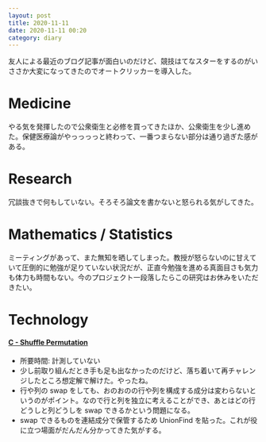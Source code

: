 ```yaml
---
layout: post
title: 2020-11-11
date: 2020-11-11 00:20
category: diary
---
```


友人による最近のブログ記事が面白いのだけど、競技はてなスターをするのがいささか大変になってきたのでオートクリッカーを導入した。

# Medicine
やる気を発揮したので公衆衛生と必修を買ってきたほか、公衆衛生を少し進めた。保健医療論がやっっっっと終わって、一番つまらない部分は通り過ぎた感がある。

# Research
冗談抜きで何もしていない。そろそろ論文を書かないと怒られる気がしてきた。

# Mathematics / Statistics
ミーティングがあって、また無知を晒してしまった。教授が怒らないのに甘えていて圧倒的に勉強が足りていない状況だが、正直今勉強を進める真面目さも気力も体力も時間もない。今のプロジェクト一段落したらこの研究はお休みをいただきたい。

# Technology

#### [C - Shuffle Permutation](https://atcoder.jp/contests/arc107/tasks/arc107_c)
- 所要時間: 計測していない
- 少し前取り組んだとき手も足も出なかったのだけど、落ち着いて再チャレンジしたところ想定解で解けた。やったね。
- 行や列の swap をしても、おのおのの行や列を構成する成分は変わらないというのがポイント。なので行と列を独立に考えることができ、あとはどの行どうしと列どうしを swap できるかという問題になる。
- swap できるものを連結成分で保管するため UnionFind を貼った。これが役に立つ場面がだんだん分かってきた気がする。